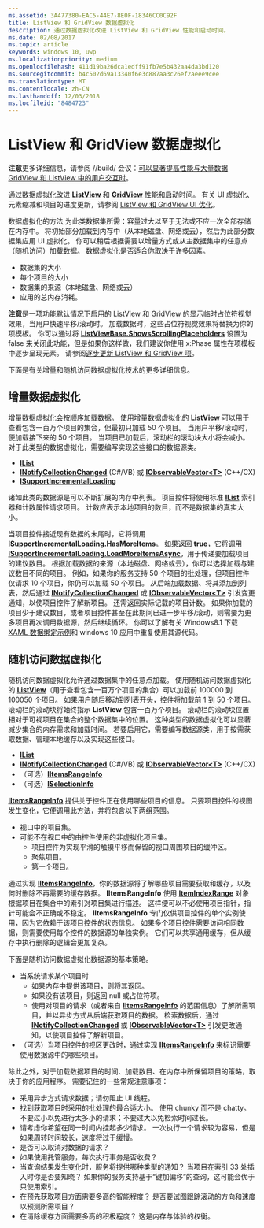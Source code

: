 ```yaml
---
ms.assetid: 3A477380-EAC5-44E7-8E0F-18346CC0C92F
title: ListView 和 GridView 数据虚拟化
description: 通过数据虚拟化改进 ListView 和 GridView 性能和启动时间。
ms.date: 02/08/2017
ms.topic: article
keywords: windows 10, uwp
ms.localizationpriority: medium
ms.openlocfilehash: 411d19ba26dca1edff91fb7e5b432aa4da3bd120
ms.sourcegitcommit: b4c502d69a13340f6e3c887aa3c26ef2aeee9cee
ms.translationtype: MT
ms.contentlocale: zh-CN
ms.lasthandoff: 12/03/2018
ms.locfileid: "8484723"
---
```

# <a name="listview-and-gridview-data-virtualization"></a>ListView 和 GridView 数据虚拟化


**注意**更多详细信息，请参阅 //build/ 会议：[可以显著提高性能与大量数据 GridView 和 ListView 中的用户交互时](https://channel9.msdn.com/Events/Build/2013/3-158)。

通过数据虚拟化改进 [**ListView**](https://msdn.microsoft.com/library/windows/apps/BR242878) 和 [**GridView**](https://msdn.microsoft.com/library/windows/apps/BR242705) 性能和启动时间。 有关 UI 虚拟化、元素缩减和项目的进度更新，请参阅 [ListView 和 GridView UI 优化](optimize-gridview-and-listview.md)。

数据虚拟化的方法 为此类数据集所需：容量过大以至于无法或不应一次全部存储在内存中。 将初始部分加载到内存中（从本地磁盘、网络或云），然后为此部分数据集应用 UI 虚拟化。 你可以稍后根据需要以增量方式或从主数据集中的任意点（随机访问）加载数据。 数据虚拟化是否适合你取决于许多因素。

-   数据集的大小
-   每个项目的大小
-   数据集的来源（本地磁盘、网络或云）
-   应用的总内存消耗。

**注意**是一项功能默认情况下启用的 ListView 和 GridView 的显示临时占位符视觉效果，当用户快速平移/滚动时。 加载数据时，这些占位符视觉效果将替换为你的项模板。 你可以通过将 [**ListViewBase.ShowsScrollingPlaceholders**](https://msdn.microsoft.com/library/windows/apps/windows.ui.xaml.controls.listviewbase.showsscrollingplaceholders) 设置为 false 来关闭此功能，但是如果你这样做，我们建议你使用 x:Phase 属性在项模板中逐步呈现元素。 请参阅[逐步更新 ListView 和 GridView 项](optimize-gridview-and-listview.md#update-items-incrementally)。

下面是有关增量和随机访问数据虚拟化技术的更多详细信息。

## <a name="incremental-data-virtualization"></a>增量数据虚拟化

增量数据虚拟化会按顺序加载数据。 使用增量数据虚拟化的 [**ListView**](https://msdn.microsoft.com/library/windows/apps/BR242878) 可以用于查看包含一百万个项目的集合，但最初只加载 50 个项目。 当用户平移/滚动时，便加载接下来的 50 个项目。 当项目已加载后，滚动栏的滚动块大小将会减小。 对于此类型的数据虚拟化，需要编写实现这些接口的数据源类。

-   [**IList**](https://msdn.microsoft.com/library/windows/apps/xaml/system.collections.ilist.aspx)
-   [**INotifyCollectionChanged**](https://msdn.microsoft.com/library/windows/apps/xaml/system.collections.specialized.inotifycollectionchanged.aspx) (C#/VB) 或 [**IObservableVector&lt;T&gt;**](https://msdn.microsoft.com/library/windows/apps/BR226052) (C++/CX)
-   [**ISupportIncrementalLoading**](https://msdn.microsoft.com/library/windows/apps/Hh701916)

诸如此类的数据源是可以不断扩展的内存中列表。 项目控件将使用标准 [**IList**](https://msdn.microsoft.com/library/windows/apps/xaml/system.collections.ilist.aspx) 索引器和计数属性请求项目。 计数应表示本地项目的数目，而不是数据集的真实大小。

当项目控件接近现有数据的末尾时，它将调用 [**ISupportIncrementalLoading.HasMoreItems**](https://msdn.microsoft.com/library/windows/apps/windows.ui.xaml.data.isupportincrementalloading.hasmoreitems)。 如果返回 **true**，它将调用 [**ISupportIncrementalLoading.LoadMoreItemsAsync**](https://msdn.microsoft.com/library/windows/apps/windows.ui.xaml.data.isupportincrementalloading.loadmoreitemsasync)，用于传递要加载项目的建议数目。 根据加载数据的来源（本地磁盘、网络或云），你可以选择加载与建议数目不同的项目。 例如，如果你的服务支持 50 个项目的批处理，但项目控件仅请求 10 个项目，你仍可以加载 50 个项目。 从后端加载数据、将其添加到列表，然后通过 [**INotifyCollectionChanged**](https://msdn.microsoft.com/library/windows/apps/xaml/system.collections.specialized.inotifycollectionchanged.aspx) 或 [**IObservableVector&lt;T&gt;**](https://msdn.microsoft.com/library/windows/apps/BR226052) 引发变更通知，以使项目控件了解新项目。 还需返回实际记载的项目计数。 如果你加载的项目少于建议数目，或者项目控件甚至在此期间已进一步平移/滚动，则需要为更多项目再次调用数据源，然后继续循环。 你可以了解有关 Windows8.1 下载[XAML 数据绑定示例](https://code.msdn.microsoft.com/windowsapps/Data-Binding-7b1d67b5)和 windows 10 应用中重复使用其源代码。

## <a name="random-access-data-virtualization"></a>随机访问数据虚拟化

随机访问数据虚拟化允许通过数据集中的任意点加载。 使用随机访问数据虚拟化的 [**ListView**](https://msdn.microsoft.com/library/windows/apps/BR242878)（用于查看包含一百万个项目的集合）可以加载前 100000 到 100050 个项目。 如果用户随后移动到列表开头，控件将加载前 1 到 50 个项目。 滚动栏的滚动块将始终指示 **ListView** 包含一百万个项目。 滚动栏的滚动块位置相对于可视项目在集合的整个数据集中的位置。 这种类型的数据虚拟化可以显著减少集合的内存需求和加载时间。 若要启用它，需要编写数据源类，用于按需获取数据、管理本地缓存以及实现这些接口。

-   [**IList**](https://msdn.microsoft.com/library/windows/apps/xaml/system.collections.ilist.aspx)
-   [**INotifyCollectionChanged**](https://msdn.microsoft.com/library/windows/apps/xaml/system.collections.specialized.inotifycollectionchanged.aspx) (C#/VB) 或 [**IObservableVector&lt;T&gt;**](https://msdn.microsoft.com/library/windows/apps/BR226052) (C++/CX)
-   （可选）[**IItemsRangeInfo**](https://msdn.microsoft.com/library/windows/apps/Dn877070)
-   （可选）[**ISelectionInfo**](https://msdn.microsoft.com/library/windows/apps/Dn877074)

[**IItemsRangeInfo**](https://msdn.microsoft.com/library/windows/apps/Dn877070) 提供关于控件正在使用哪些项目的信息。 只要项目控件的视图发生变化，它便调用此方法，并将包含以下两组范围。

-   视口中的项目集。
-   可能不在视口中的由控件使用的非虚拟化项目集。
    -   项目控件为实现平滑的触摸平移而保留的视口周围项目的缓冲区。
    -   聚焦项目。
    -   第一个项目。

通过实现 [**IItemsRangeInfo**](https://msdn.microsoft.com/library/windows/apps/Dn877070)，你的数据源将了解哪些项目需要获取和缓存，以及何时删除不再需要的缓存数据。 **IItemsRangeInfo** 使用 [**ItemIndexRange**](https://msdn.microsoft.com/library/windows/apps/Dn877081) 对象根据项目在集合中的索引对项目集进行描述。 这样便可以不必使用项目指针，指针可能会不正确或不稳定。 **IItemsRangeInfo** 专门仅供项目控件的单个实例使用，因为它依赖于该项目控件的状态信息。 如果多个项目控件需要访问相同数据，则需要使用每个控件的数据源的单独实例。 它们可以共享通用缓存，但从缓存中执行删除的逻辑会更加复杂。

下面是随机访问数据虚拟化数据源的基本策略。

-   当系统请求某个项目时
    -   如果内存中提供该项目，则将其返回。
    -   如果没有该项目，则返回 null 或占位符项。
    -   使用对项目的请求（或者来自 [**IItemsRangeInfo**](https://msdn.microsoft.com/library/windows/apps/Dn877070) 的范围信息）了解所需项目，并以异步方式从后端获取项目的数据。 检索数据后，通过 [**INotifyCollectionChanged**](https://msdn.microsoft.com/library/windows/apps/xaml/system.collections.specialized.inotifycollectionchanged.aspx) 或 [**IObservableVector&lt;T&gt;**](https://msdn.microsoft.com/library/windows/apps/BR226052) 引发更改通知，以使项目控件了解新项目。
-   （可选）当项目控件的视区更改时，通过实现 [**IItemsRangeInfo**](https://msdn.microsoft.com/library/windows/apps/Dn877070) 来标识需要使用数据源中的哪些项目。

除此之外，对于加载数据项目的时间、加载数目、在内存中所保留项目的策略，取决于你的应用程序。 需要记住的一些常规注意事项：

-   采用异步方式请求数据；请勿阻止 UI 线程。
-   找到获取项目时采用的批处理的最合适大小。 使用 chunky 而不是 chatty。 不要过小以免进行太多小的请求；不要过大以免检索时间过长。
-   请考虑你希望在同一时间内挂起多少请求。 一次执行一个请求较为容易，但是如果周转时间较长，速度将过于缓慢。
-   是否可以取消对数据的请求？
-   如果使用托管服务，每次执行事务是否收费？
-   当查询结果发生变化时，服务将提供哪种类型的通知？ 当项目在索引 33 处插入时你是否要知晓？ 如果你的服务支持基于“键加偏移”的查询，这可能会优于只使用索引。
-   在预先获取项目方面需要多高的智能程度？ 是否要试图跟踪滚动的方向和速度以预测所需项目？
-   在清除缓存方面需要多高的积极程度？ 这是内存与体验的权衡。




